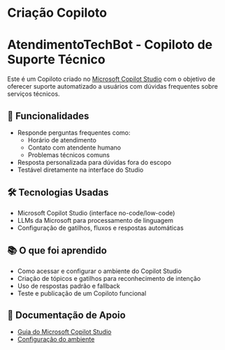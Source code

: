 # Criação Copiloto
# AtendimentoTechBot - Copiloto de Suporte Técnico

Este é um Copiloto criado no [Microsoft Copilot Studio](https://copilotstudio.microsoft.com/) com o objetivo de oferecer suporte automatizado a usuários com dúvidas frequentes sobre serviços técnicos.

## 🚀 Funcionalidades

- Responde perguntas frequentes como:
  - Horário de atendimento
  - Contato com atendente humano
  - Problemas técnicos comuns
- Resposta personalizada para dúvidas fora do escopo
- Testável diretamente na interface do Studio

## 🛠️ Tecnologias Usadas

- Microsoft Copilot Studio (interface no-code/low-code)
- LLMs da Microsoft para processamento de linguagem
- Configuração de gatilhos, fluxos e respostas automáticas

## 📚 O que foi aprendido

- Como acessar e configurar o ambiente do Copilot Studio
- Criação de tópicos e gatilhos para reconhecimento de intenção
- Uso de respostas padrão e fallback
- Teste e publicação de um Copiloto funcional

## 📎 Documentação de Apoio

- [Guia do Microsoft Copilot Studio](https://learn.microsoft.com/pt-br/microsoft-copilot-studio/)
- [Configuração do ambiente](https://learn.microsoft.com/pt-br/microsoft-copilot-studio/environments-first-run-experience)

